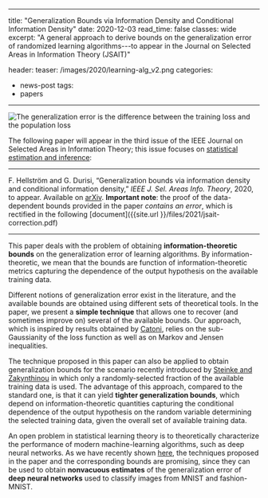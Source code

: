 --- 
title:  "Generalization Bounds via Information Density and Conditional Information Density"
date: 2020-12-03
read_time: false
classes: wide
excerpt: "A general approach to derive bounds on the generalization error of randomized learning algorithms---to appear in the Journal on Selected Areas in Information Theory (JSAIT)"

header:
  teaser: /images/2020/learning-alg_v2.png
categories:
  - news-post
tags:
  - papers
  ---

![The generalization error is the difference between the training loss and the population loss](/images/HRRIS.png)

The following paper will appear in the third issue of the IEEE Journal on Selected Areas in Information Theory; this issue focuses on [statistical estimation and inference](https://www.itsoc.org/publications/journal-on-selected-areas-in-information-theory-jsait/jsait-cfps/past-cfps/jsait-cfp-estimation-and-inference):

* * *

F. Hellström and G. Durisi, “Generalization bounds via information density and conditional information density,” *IEEE J. Sel. Areas Info. Theory*, 2020, to appear. Available on [arXiv](http://arxiv.org/abs/2005.08044).
**Important note**: the proof of the data-dependent bounds provided in the paper *contains an error*, which is rectified in the following [document]({{site.url }}/files/2021/jsait-correction.pdf)

* * *

This paper deals with the problem of obtaining **information-theoretic bounds** on the generalization error of learning algorithms. By information-theoretic, we mean that the bounds are function of information-theoretic metrics capturing the dependence of the output hypothesis on the available training data.

Different notions of generalization error exist in the literature, and the available bounds are obtained using different sets of theoretical tools. In the paper, we present a **simple technique** that allows one to recover (and sometimes improve on) several of the available bounds. Our approach, which is inspired by results obtained by [Catoni](https://arxiv.org/abs/0712.0248), relies on the sub-Gaussianity of the loss function as well as on Markov and Jensen inequalities. 

The technique proposed in this paper can also be applied to obtain generalization bounds for the scenario recently introduced by [Steinke and Zakynthinou](https://arxiv.org/abs/2001.09122) in which only a randomly-selected fraction of the available training data is used. The advantage of this approach, compared to the standard one, is that it can yield **tighter generalization bounds**, which depend on information-theoretic quantities capturing the conditional dependence of the output hypothesis on the random variable determining the selected training data, given the overall set of available training data.

An open problem in statistical learning theory is to theoretically characterize the performance of modern machine-learning algorithms, such as deep neural networks. As we have recently shown [here](https://arxiv.org/abs/2010.11552), the techniques proposed in the paper and the corresponding bounds are promising, since they can be used to obtain **nonvacuous estimates** of the generalization error of **deep neural networks** used to classify images from MNIST and fashion-MNIST. 




